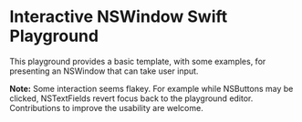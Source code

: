 # Interactive NSWindow Swift Playground

This playground provides a basic template, with some examples, for presenting an NSWindow that can take user input.

**Note:** Some interaction seems flakey. For example while NSButtons may be clicked, NSTextFields revert focus back to the playground editor. Contributions to improve the usability are welcome.
